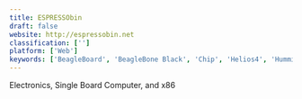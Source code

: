 ```yaml
---
title: ESPRESSObin
draft: false 
website: http://espressobin.net
classification: ['']
platform: ['Web']
keywords: ['BeagleBoard', 'BeagleBone Black', 'Chip', 'Helios4', 'HummingBoard', 'Intel NUC', 'Intel NUC Kit NUC7i3BNH', 'Lattepanda', 'NanoPi M4', 'Novasom Industries M7', 'Olimex A64-OLinuXino', 'Orange Pi PC', 'Radxa Rock', 'Raspberry Pi', 'Raspberry Pi 3 Model B', 'Tessel 2', 'The Parallella Board', 'esp32']
---
```

Electronics, Single Board Computer, and x86